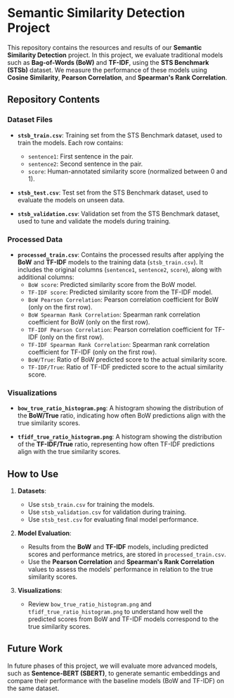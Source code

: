 # Semantic Similarity Detection Project

This repository contains the resources and results of our **Semantic Similarity Detection** project. In this project, we evaluate traditional models such as **Bag-of-Words (BoW)** and **TF-IDF**, using the **STS Benchmark (STSb)** dataset. We measure the performance of these models using **Cosine Similarity**, **Pearson Correlation**, and **Spearman's Rank Correlation**.

## Repository Contents

### Dataset Files

- **`stsb_train.csv`**: Training set from the STS Benchmark dataset, used to train the models. Each row contains:
  - `sentence1`: First sentence in the pair.
  - `sentence2`: Second sentence in the pair.
  - `score`: Human-annotated similarity score (normalized between 0 and 1).

- **`stsb_test.csv`**: Test set from the STS Benchmark dataset, used to evaluate the models on unseen data.

- **`stsb_validation.csv`**: Validation set from the STS Benchmark dataset, used to tune and validate the models during training.

### Processed Data

- **`processed_train.csv`**: Contains the processed results after applying the **BoW** and **TF-IDF** models to the training data (`stsb_train.csv`). It includes the original columns (`sentence1`, `sentence2`, `score`), along with additional columns:
  - `BoW score`: Predicted similarity score from the BoW model.
  - `TF-IDF score`: Predicted similarity score from the TF-IDF model.
  - `BoW Pearson Correlation`: Pearson correlation coefficient for BoW (only on the first row).
  - `BoW Spearman Rank Correlation`: Spearman rank correlation coefficient for BoW (only on the first row).
  - `TF-IDF Pearson Correlation`: Pearson correlation coefficient for TF-IDF (only on the first row).
  - `TF-IDF Spearman Rank Correlation`: Spearman rank correlation coefficient for TF-IDF (only on the first row).
  - `BoW/True`: Ratio of BoW predicted score to the actual similarity score.
  - `TF-IDF/True`: Ratio of TF-IDF predicted score to the actual similarity score.

### Visualizations

- **`bow_true_ratio_histogram.png`**: A histogram showing the distribution of the **BoW/True** ratio, indicating how often BoW predictions align with the true similarity scores.

- **`tfidf_true_ratio_histogram.png`**: A histogram showing the distribution of the **TF-IDF/True** ratio, representing how often TF-IDF predictions align with the true similarity scores.

## How to Use

1. **Datasets**:
   - Use `stsb_train.csv` for training the models.
   - Use `stsb_validation.csv` for validation during training.
   - Use `stsb_test.csv` for evaluating final model performance.

2. **Model Evaluation**:
   - Results from the **BoW** and **TF-IDF** models, including predicted scores and performance metrics, are stored in `processed_train.csv`.
   - Use the **Pearson Correlation** and **Spearman's Rank Correlation** values to assess the models' performance in relation to the true similarity scores.

3. **Visualizations**:
   - Review `bow_true_ratio_histogram.png` and `tfidf_true_ratio_histogram.png` to understand how well the predicted scores from BoW and TF-IDF models correspond to the true similarity scores.

## Future Work

In future phases of this project, we will evaluate more advanced models, such as **Sentence-BERT (SBERT)**, to generate semantic embeddings and compare their performance with the baseline models (BoW and TF-IDF) on the same dataset.
